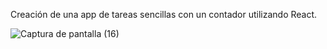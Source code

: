 Creación de una app de tareas sencillas con un contador utilizando React. 

![Captura de pantalla (16)](https://user-images.githubusercontent.com/61642464/85971504-eebdc780-b992-11ea-86e3-a0f951eed441.png)
